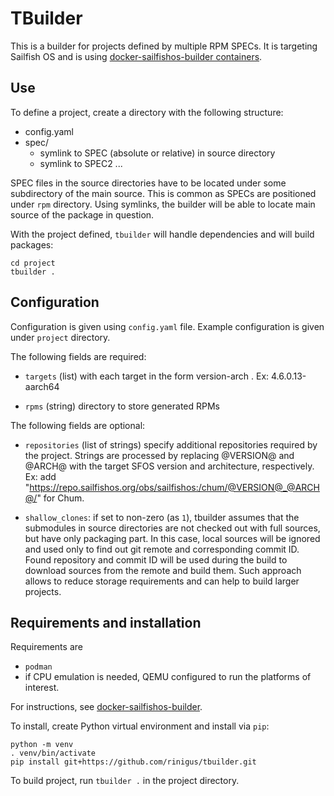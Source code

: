 # TBuilder

This is a builder for projects defined by multiple RPM SPECs. It is
targeting Sailfish OS and is using 
[docker-sailfishos-builder containers](https://github.com/sailfishos-open/docker-sailfishos-builder).

## Use

To define a project, create a directory with the following structure:

- config.yaml
- spec/
  - symlink to SPEC (absolute or relative) in source directory
  - symlink to SPEC2 ...

SPEC files in the source directories have to be located under some
subdirectory of the main source. This is common as SPECs are
positioned under `rpm` directory. Using symlinks, the builder will be
able to locate main source of the package in question.

With the project defined, `tbuilder` will handle dependencies and will
build packages:

```
cd project
tbuilder .
```

## Configuration

Configuration is given using `config.yaml` file. Example configuration
is given under `project` directory.

The following fields are required:

* `targets` (list) with each target in the form version-arch . Ex: 4.6.0.13-aarch64

* `rpms` (string) directory to store generated RPMs

The following fields are optional:

* `repositories` (list of strings) specify additional repositories required by the 
  project. Strings are processed by replacing @VERSION@ and @ARCH@ with the 
  target SFOS version and architecture, respectively. Ex: add 
  "https://repo.sailfishos.org/obs/sailfishos:/chum/@VERSION@_@ARCH@/" for Chum.

* `shallow_clones`: if set to non-zero (as `1`), tbuilder assumes that the submodules
  in source directories are not checked out with full sources, but have only packaging
  part. In this case, local sources will be ignored and used only to find out git remote
  and corresponding commit ID. Found repository and commit ID will be used during the build
  to download sources from the remote and build them. Such approach allows to reduce storage
  requirements and can help to build larger projects.


## Requirements and installation

Requirements are

- `podman` 
- if CPU emulation is needed, QEMU configured to run the platforms of interest.

For instructions, see [docker-sailfishos-builder](https://github.com/sailfishos-open/docker-sailfishos-builder).

To install, create Python virtual environment and install via `pip`:

```
python -m venv
. venv/bin/activate
pip install git+https://github.com/rinigus/tbuilder.git
```

To build project, run `tbuilder .` in the project directory.


